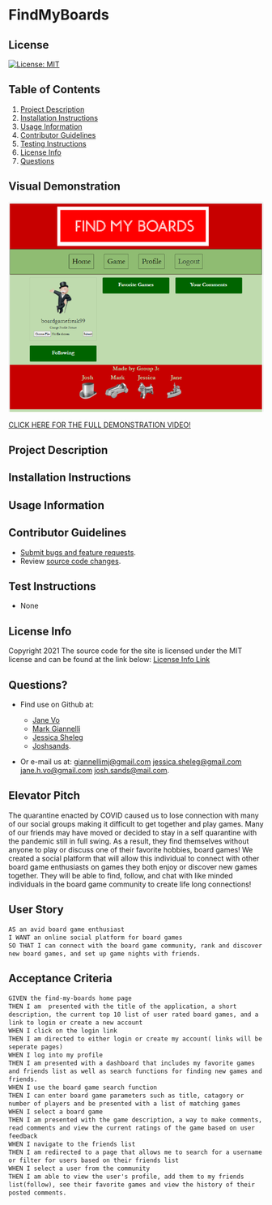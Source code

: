 # FindMyBoards

## License

[![License: MIT](https://img.shields.io/badge/License-MIT-yellow.svg)](https://opensource.org/licenses/MIT)

## Table of Contents

1. [Project Description](#project-description)
2. [Installation Instructions](#installation-instructions)
3. [Usage Information](#usage-information)
4. [Contributor Guidelines](#contributor-guidelines)
5. [Testing Instructions](#testing-instructions)
6. [License Info](#license-info)
7. [Questions](#questions)

## Visual Demonstration

![FindMyBoards GIF/Snapshot](./assets/snapshot.png)

[CLICK HERE FOR THE FULL DEMONSTRATION VIDEO!](https:/)

## Project Description



## Installation Instructions

<!-- add installation instructions here -->

## Usage Information

<!-- add usage info here -->

## Contributor Guidelines

* [Submit bugs and feature requests](https://github.com/janekv20/FindMyBoards/issues).
* Review [source code changes](https://github.com/janekv20/FindMyBoards/pulls).

## Test Instructions

* None

## License Info

Copyright 2021
The source code for the site is licensed under the MIT license and can be found at the link below:
[License Info Link](https://opensource.org/licenses/MIT)
      

## Questions?

* Find use on Github at:
    * [Jane Vo](https://github.com/janekv20)
    * [Mark Giannelli](https://github.com/mjgiannelli)
    * [Jessica Sheleg](https://github.com/JSheleg)
    * [Joshsands](http://github.com/Joshsands).

* Or e-mail us at:
giannellimj@gmail.com
jessica.sheleg@gmail.com
jane.h.vo@gmail.com
josh.sands@mail.com.

## Elevator Pitch

The quarantine enacted by COVID caused us to lose connection with many of our social groups making it difficult to get together and play games.
Many of our friends may have moved or decided to stay in a self quarantine with the pandemic still in full swing. As a result, they find themselves
without anyone to play or discuss one of their favorite hobbies, board games! We created a social platform that will allow this individual to connect
with other board game enthusiasts on games they both enjoy or discover new games together. They will be able to find, follow, and chat with like minded individuals 
in the board game community to create life long connections!

## User Story

    AS an avid board game enthusiast
    I WANT an online social platform for board games
    SO THAT I can connect with the board game community, rank and discover new board games, and set up game nights with friends. 

## Acceptance Criteria

    GIVEN the find-my-boards home page
    THEN I am  presented with the title of the application, a short description, the current top 10 list of user rated board games, and a link to login or create a new account
    WHEN I click on the login link
    THEN I am directed to either login or create my account( links will be seperate pages)
    WHEN I log into my profile
    THEN I am presented with a dashboard that includes my favorite games and friends list as well as search functions for finding new games and friends.
    WHEN I use the board game search function
    THEN I can enter board game parameters such as title, catagory or number of players and be presented with a list of matching games 
    WHEN I select a board game
    THEN I am presented with the game description, a way to make comments, read comments and view the current ratings of the game based on user feedback
    WHEN I navigate to the friends list
    THEN I am redirected to a page that allows me to search for a username or filter for users based on their friends list
    WHEN I select a user from the community
    THEN I am able to view the user's profile, add them to my friends list(follow), see their favorite games and view the history of their posted comments. 
